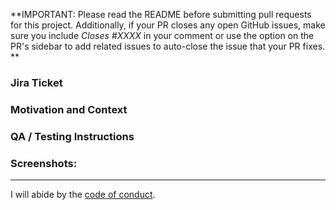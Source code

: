 **IMPORTANT: Please read the README before submitting pull requests for this project. Additionally, if your PR closes any open GitHub issues, make sure you include _Closes #XXXX_ in your comment or use the option on the PR's sidebar to add related issues to auto-close the issue that your PR fixes. **

### Jira Ticket 
<!--- Add a link to the Jira ticket associated with this PR -->

### Motivation and Context
<!--- Why is this change required? What problem does it solve? -->
<!--- Describe the approach to solve the problem or complete the task -->
    
### QA / Testing Instructions
<!--- Include any relevant details about testing and QA steps to be followed -->

### Screenshots:
<!-- Add screenshots (applicable to any UI changes) -->

___

I will abide by the [code of conduct](https://github.com/fastruby/points/blob/main/CODE_OF_CONDUCT.md).
